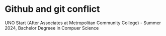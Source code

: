 # Github and git conflict
UNO Start (After Associates at Metropolitan Community College) - Summer 2024, Bachelor Degreee in Compuer Science
